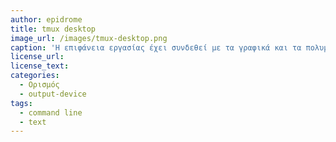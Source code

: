 ```yaml
---
author: epidrome
title: tmux desktop 
image_url: /images/tmux-desktop.png
caption: 'Η επιφάνεια εργασίας έχει συνδεθεί με τα γραφικά και τα πολυμέσα αλλά μπορεί να πραγματοποιηθεί σε μεγάλο βαθμό μόνο με την χρήση της γραμμής εντολών, μερικών συνοδευτικών εργαλείων και αρκετών ρυθμίσεων με αποτέλεσμα μια πολύ γρήγορη, απλή, και πυκνή σε πληροφορία διεπαφή.' 
license_url: 
license_text: 
categories:
  - Ορισμός 
  - output-device
tags:
  - command line 
  - text 
---
```

